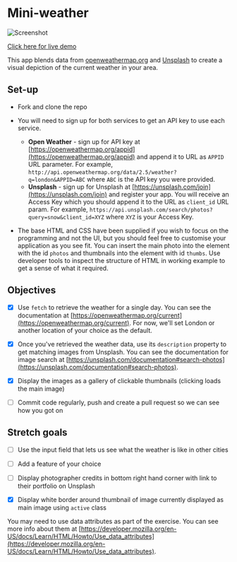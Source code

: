 # Mini-weather

![Screenshot](assets/meteoropolis.png)

[Click here for live demo](https://mini-weatherapp.herokuapp.com/)

This app blends data from [openweathermap.org](https://openweathermap.org/) and
[Unsplash](https://unsplash.com/developers) to create a visual depiction of the current weather in your area.

## Set-up

- Fork and clone the repo

- You will need to sign up for both services to get an API key to use each service.
  - **Open Weather** - sign up for API key at  [https://openweathermap.org/appid](https://openweathermap.org/appid) and append it to URL as `APPID` URL parameter. For example, `http://api.openweathermap.org/data/2.5/weather?q=london&APPID=ABC` where `ABC` is the API key you were provided.
  - **Unsplash** - sign up for Unsplash at [https://unsplash.com/join](https://unsplash.com/join) and register your app. You will receive an Access Key which you should append it to the URL as `client_id` URL param. For example, `https://api.unsplash.com/search/photos?query=snow&client_id=XYZ` where `XYZ` is your Access Key.

- The base HTML and CSS have been supplied if you wish to focus on the programming and not the UI, but you should feel free to customise your application as you see fit. You can insert the main photo into the element with the id `photos` and thumbnails into the element with id `thumbs`. Use developer tools to inspect the structure of HTML in working example to get a sense of what it required.

## Objectives

- [x] Use `fetch` to retrieve the weather for a single day. You can see the documentation at [https://openweathermap.org/current](https://openweathermap.org/current). For now, we'll set London or another location of your choice as the default.

- [x] Once you've retrieved the weather data, use its `description` property to get matching images from Unsplash. You can see the documentation for image search at [https://unsplash.com/documentation#search-photos](https://unsplash.com/documentation#search-photos).

- [x] Display the images as a gallery of clickable thumbnails (clicking loads the main image)

- [ ] Commit code regularly, push and create a pull request so we can see how you got on

## Stretch goals

- [ ] Use the input field that lets us see what the weather is like in other cities

- [ ] Add a feature of your choice

- [ ] Display photographer credits in bottom right hand corner with link to their portfolio on Unsplash

- [x] Display white border around thumbnail of image currently displayed as main image using `active` class

You may need to use data attributes as part of the exercise. You can see more info about them at [https://developer.mozilla.org/en-US/docs/Learn/HTML/Howto/Use_data_attributes](https://developer.mozilla.org/en-US/docs/Learn/HTML/Howto/Use_data_attributes).
